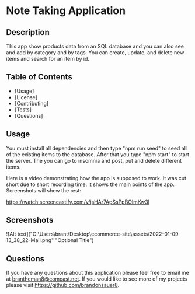 # Note Taking Application
  
## Description 
This app show products data from an SQL database and you can also see and add by category and by tags. You can create, update, and delete new items and search for an item by id.
  ## Table of Contents
  * [Usage]
  * [License]
  * [Contributing]
  * [Tests]
  * [Questions]
  
 
  ## Usage 
  You must install all dependencies and then type "npm run seed" to seed all of the existing items to the database. After that you type "npm start" to start the server. The you can go to insomnia and post, put and delete different items.


  Here is a video demonstrating how the app is supposed to work. It was cut short due to short recording time. It shows the main points of the app. Screenshots will show the rest:

  https://watch.screencastify.com/v/jsHAr7ApSsPpBOlmKw3I

  ## Screenshots
![Alt text]("C:\Users\brant\Desktop\ecommerce-site\assets\2022-01-09 13_38_22-Mail.png" "Optional Title")


  ## Questions
  If you have any questions about this application please feel free to email me at brantheman8@comcast.net. If you would like to see more of my projects please visit https://github.com/brandonsauer8.
